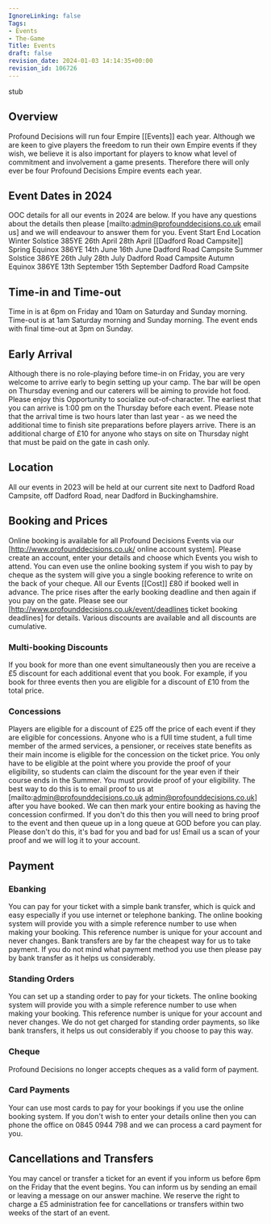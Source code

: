 ```yaml
---
IgnoreLinking: false
Tags:
- Events
- The-Game
Title: Events
draft: false
revision_date: 2024-01-03 14:14:35+00:00
revision_id: 106726
---
```


stub
## Overview
Profound Decisions will run four Empire [[Events]] each year. Although we are keen to give players the freedom to run their own Empire events if they wish, we believe it is also important for players to know what level of commitment and involvement a game presents. Therefore there will only ever be four Profound Decisions Empire events each year.
## Event Dates in 2024
OOC details for all our events in 2024 are below. If you have any questions about the details then please [mailto:admin@profounddecisions.co.uk email us] and we will endeavour to answer them for you.
            Event
            Start
            End
            Location
            Winter Solstice 385YE
            26th April
            28th April
            [[Dadford Road Campsite]]
            Spring Equinox 386YE
            14th June
            16th June
            Dadford Road Campsite
            Summer Solstice 386YE
            26th July
            28th July
            Dadford Road Campsite
            Autumn Equinox 386YE
            13th September
            15th September
            Dadford Road Campsite
## Time-in and Time-out
Time in is at 6pm on Friday and 10am on Saturday and Sunday morning. Time-out is at 1am Saturday morning and Sunday morning. The event ends with final time-out at 3pm on Sunday.
## Early Arrival
Although there is no role-playing before time-in on Friday, you are very welcome to arrive early to begin setting up your camp. The bar will be open on Thursday evening and our caterers will be aiming to provide hot food. Please enjoy this Opportunity to socialize out-of-character.
The earliest that you can arrive is 1:00 pm on the Thursday before each event. Please note that the arrival time is two hours later than last year - as we need the additional time to finish site preparations before players arrive. There is an additional charge of £10 for anyone who stays on site on Thursday night that must be paid on the gate in cash only.
## Location
All our events in 2023 will be held at our current site next to Dadford Road Campsite, off Dadford Road, near Dadford in Buckinghamshire.
## Booking and Prices
Online booking is available for all Profound Decisions Events via our [http://www.profounddecisions.co.uk/ online account system]. Please create an account, enter your details and choose which Events you wish to attend. You can even use the online booking system if you wish to pay by cheque as the system will give you a single booking reference to write on the back of your cheque.
All our Events [[Cost]] £80 if booked well in advance. The price rises after the early booking deadline and then again if you pay on the gate. Please see our [http://www.profounddecisions.co.uk/event/deadlines ticket booking deadlines] for details. Various discounts are available and all discounts are cumulative.
### Multi-booking Discounts
If you book for more than one event simultaneously then you are receive a £5 discount for each additional event that you book. For example, if you book for three events then you are eligible for a discount of £10 from the total price. 
### Concessions
Players are eligible for a discount of £25 off the price of each event if they are eligible for concessions. Anyone who is a fUll time student, a full time member of the armed services, a pensioner, or receives state benefits as their main income is eligible for the concession on the ticket price. You only have to be eligible at the point where you provide the proof of your eligibility, so students can claim the discount for the year even if their course ends in the Summer.
You must provide proof of your eligibility. The best way to do this is to email proof to us at [mailto:admin@profounddecisions.co.uk admin@profounddecisions.co.uk] after you have booked. We can then mark your entire booking as having the concession confirmed. If you don't do this then you will need to bring proof to the event and then queue up in a long queue at GOD before you can play. Please don't do this, it's bad for you and bad for us! Email us a scan of your proof and we will log it to your account.
## Payment
### Ebanking
You can pay for your ticket with a simple bank transfer, which is quick and easy especially if you use internet or telephone banking. The online booking system will provide you with a simple reference number to use when making your booking. This reference number is unique for your account and never changes.
Bank transfers are by far the cheapest way for us to take payment. If you do not mind what payment method you use then please pay by bank transfer as it helps us considerably.
### Standing Orders
You can set up a standing order to pay for your tickets. The online booking system will provide you with a simple reference number to use when making your booking. This reference number is unique for your account and never changes. We do not get charged for standing order payments, so like bank transfers, it helps us out considerably if you choose to pay this way.
### Cheque
Profound Decisions no longer accepts cheques as a valid form of payment.
### Card Payments
Your can use most cards to pay for your bookings if you use the online booking system. If you don't wish to enter your details online then you can phone the office on 0845 0944 798 and we can process a card payment for you. 
## Cancellations and Transfers
You may cancel or transfer a ticket for an event if you inform us before 6pm on the Friday that the event begins. You can inform us by sending an email or leaving a message on our answer machine. We reserve the right to charge a £5 administration fee for cancellations or transfers within two weeks of the start of an event.